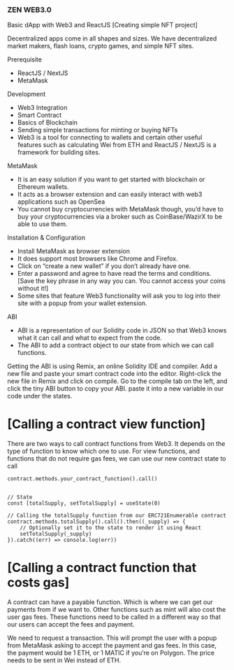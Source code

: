 ### ZEN WEB3.0

Basic dApp with Web3 and ReactJS
[Creating simple NFT project]

Decentralized apps come in all shapes and sizes. We have decentralized market makers, flash loans, crypto games, and simple NFT sites.

Prerequisite
- ReactJS / NextJS
- MetaMask

Development
- Web3 Integration
- Smart Contract
- Basics of Blockchain
- Sending simple transactions for minting or buying NFTs
- Web3 is a tool for connecting to wallets and certain other useful features such as calculating Wei from ETH and ReactJS / NextJS is a framework for   building sites.

MetaMask
- It is an easy solution if you want to get started with blockchain or Ethereum wallets.
- It acts as a browser extension and can easily interact with web3 applications such as OpenSea
- You cannot buy cryptocurrencies with MetaMask though, you’d have to buy your cryptocurrencies via a broker such as CoinBase/WazirX to be able to use them.

Installation & Configuration
- Install MetaMask as browser extension
- It does support most browsers like Chrome and Firefox.
- Click on “create a new wallet” if you don’t already have one.
- Enter a password and agree to have read the terms and conditions.
  [Save the key phrase in any way you can. You cannot access your coins without it!]
- Some sites that feature Web3 functionality will ask you to log into their site with a popup from your wallet extension.

ABI
- ABI is a representation of our Solidity code in JSON so that Web3 knows what it can call and what to expect from the code.
- The ABI to add a contract object to our state from which we can call functions.

Getting the ABI is using Remix, an online Solidity IDE and compiler. Add a new file and paste your smart contract code into the editor. Right-click the new file in Remix and click on compile. Go to the compile tab on the left, and click the tiny ABI button to copy your ABI. paste it into a new variable in our code under the states.

# [Calling a contract view function]

There are two ways to call contract functions from Web3. It depends on the type of function to know which one to use. For view functions, and functions that do not require gas fees, we can use our new contract state to call
```
contract.methods.your_contract_function().call()


// State
const [totalSupply, setTotalSupply] = useState(0)

// Calling the totalSupply function from our ERC721Enumerable contract
contract.methods.totalSupply().call().then((_supply) => {
    // Optionally set it to the state to render it using React
    setTotalSupply(_supply)
}).catch((err) => console.log(err))
```
# [Calling a contract function that costs gas]

A contract can have a payable function. Which is where we can get our payments from if we want to. Other functions such as mint will also cost the user gas fees. These functions need to be called in a different way so that our users can accept the fees and payment.

We need to request a transaction. This will prompt the user with a popup from MetaMask asking to accept the payment and gas fees. In this case, the payment would be 1 ETH, or 1 MATIC if you’re on Polygon. The price needs to be sent in Wei instead of ETH.